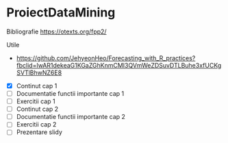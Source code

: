 # ProiectDataMining

Bibliografie https://otexts.org/fpp2/

Utile
- https://github.com/JehyeonHeo/Forecasting_with_R_practices?fbclid=IwAR1dekeaG1KGaZGhKnmCMI3QVmWeZDSuvDTLBuhe3xfUCKgSVTlBhwNZ6E8

- [x] Continut cap 1 
- [ ] Documentatie functii importante cap 1 
- [ ] Exercitii cap 1
- [ ] Continut cap 2
- [ ] Documentatie functii importante cap 2
- [ ] Exercitii cap 2
- [ ] Prezentare slidy
